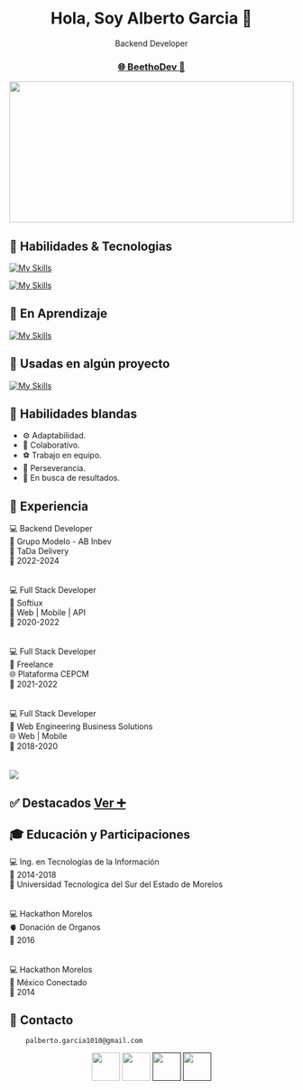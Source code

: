 <div align="center">
  <h1>Hola, Soy Alberto Garcia 👋</h1>
  <label>Backend Developer</label>
  <h3><a href=""> 🌐 BeethoDev 📲</a></h3>
</div>
<img src="https://github.com/AlbertoGarcia1010/AlbertoGarcia1010/assets/105021724/164d4a84-c380-4d80-b2fe-1af60d62f4fb" height="250px" width="100%">


## 🎯 Habilidades & Tecnologias

[![My Skills](https://skillicons.dev/icons?i=php,nodejs,js,mysql,git&theme=dark)](https://skillicons.dev)

[![My Skills](https://skillicons.dev/icons?i=eclipse,androidstudio,vscode,github,gitlab&theme=dark)](https://skillicons.dev)


##   🚧 En Aprendizaje 
[![My Skills](https://skillicons.dev/icons?i=js,jest,kotlin,laravel,next,react,py,ts&theme=dark)](https://skillicons.dev)

##   🚧 Usadas en algún proyecto 
[![My Skills](https://skillicons.dev/icons?i=aws,azure,apollo,bootstrap,dynamodb,eclipse,firebase,graphql&theme=dark)](https://skillicons.dev)

##  🙏 Habilidades blandas
- ⚙️ Adaptabilidad.
- 🙋 Colaborativo.
- ⚽ Trabajo en equipo. 
- 🌱 Perseverancia.
- 🎯 En busca de resultados.

##   💼 Experiencia
<div>
  <span> 💻 Backend Developer</span>
  <br />
  <label> 🏢 Grupo Modelo - AB Inbev</label>
  <br />
  <label> 🍺 TaDa Delivery</label>
  <br />
  <span> 📅 2022-2024</span>
</div>
<br /> <br />
<div>
  <span> 💻 Full Stack Developer</span>
  <br />
  <label> 🏢 Softiux</label>
  <br />
  <label>  🚀 Web | Mobile | API  </label>
  <br />
  <span> 📅 2020-2022</span>
</div>
<br /> <br />
<div>
  <span> 💻 Full Stack Developer</span>
  <br />
  <label> 🏢 Freelance</label>
  <br />
  <label> 🌐 Plataforma CEPCM </label>
  <br />
  <span> 📅 2021-2022</span>
</div>
<br /> <br /> 
<div>
  <span> 💻 Full Stack Developer</span>
  <br />
  <label> 🏢 Web Engineering Business Solutions</label>
  <br />
  <label> 🌐 Web | Mobile </label>
  <br />
  <span> 📅 2018-2020</span>
</div>
<br /> <br /> 
<a href="https://github.com/AlbertoGarcia1010/github-readme-stats"><img align="center" src="https://github-readme-stats.vercel.app/api/top-langs/?username=AlbertoGarcia1010&layout=compact&theme=buefy&hide_border=true" /></a>

## ✅ Destacados <a href="">  Ver ➕ </a>

##  🎓 Educación y Participaciones

<div>
  <label> 💻 Ing. en Tecnologías de la Información</label>
  <br />
  <span> 📅 2014-2018</span>
  <br />
  <span> 🏫 Universidad Tecnologica del Sur del Estado de Morelos</span
</div>
 <br /> <br /> <br />
<div>
  <label> 💻 Hackathon Morelos</label>
  <br />
  <span> 🫀 Donación de Organos</span>
  <br />
  <span> 📅 2016</span
</div>
 <br /> <br /> <br />
<div>
  <label> 💻 Hackathon Morelos</label>
  <br />
  <span> 📡 México Conectado</span>
  <br />
  <span> 📅 2014</span
</div>

##  📧 Contacto

  ```
      palberto.garcia1010@gmail.com
  ```
<div align="center">
  <a href="www.linkedin.com/in/alberto-garcia-101015" target="_blank"><img src="https://skillicons.dev/icons?i=linkedin&theme=dark" height="50px"></a>
  <a href="mailto:palberto.garcia1010@gmail.com" target="_blank"><img src="https://skillicons.dev/icons?i=gmail&theme=dark" height="50px"></a>
  <a href="" target="_blank"><img src="https://skillicons.dev/icons?i=github&theme=dark" height="50px"></a>
  <a href="" target="_blank"><img src="https://github.com/AlbertoGarcia1010/AlbertoGarcia1010/assets/105021724/c5e1acc5-1ede-4833-b633-9d3cd705bddf" height="50px"></a>
</div>

